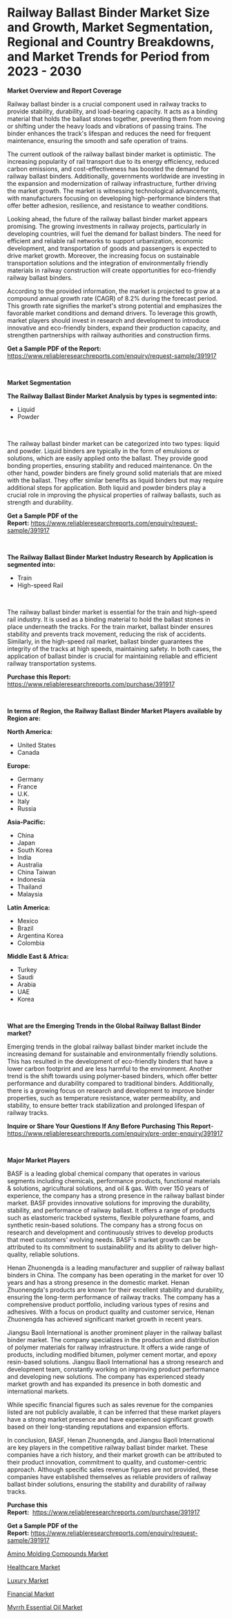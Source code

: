 <p><h1>Railway Ballast Binder Market Size and Growth, Market Segmentation, Regional and Country Breakdowns, and Market Trends for Period from 2023 -  2030</h1></p><p><strong>Market Overview and Report Coverage</strong></p>
<p><p>Railway ballast binder is a crucial component used in railway tracks to provide stability, durability, and load-bearing capacity. It acts as a binding material that holds the ballast stones together, preventing them from moving or shifting under the heavy loads and vibrations of passing trains. The binder enhances the track's lifespan and reduces the need for frequent maintenance, ensuring the smooth and safe operation of trains.</p><p>The current outlook of the railway ballast binder market is optimistic. The increasing popularity of rail transport due to its energy efficiency, reduced carbon emissions, and cost-effectiveness has boosted the demand for railway ballast binders. Additionally, governments worldwide are investing in the expansion and modernization of railway infrastructure, further driving the market growth. The market is witnessing technological advancements, with manufacturers focusing on developing high-performance binders that offer better adhesion, resilience, and resistance to weather conditions.</p><p>Looking ahead, the future of the railway ballast binder market appears promising. The growing investments in railway projects, particularly in developing countries, will fuel the demand for ballast binders. The need for efficient and reliable rail networks to support urbanization, economic development, and transportation of goods and passengers is expected to drive market growth. Moreover, the increasing focus on sustainable transportation solutions and the integration of environmentally friendly materials in railway construction will create opportunities for eco-friendly railway ballast binders.</p><p>According to the provided information, the market is projected to grow at a compound annual growth rate (CAGR) of 8.2% during the forecast period. This growth rate signifies the market's strong potential and emphasizes the favorable market conditions and demand drivers. To leverage this growth, market players should invest in research and development to introduce innovative and eco-friendly binders, expand their production capacity, and strengthen partnerships with railway authorities and construction firms.</p></p>
<p><strong>Get a Sample PDF of the Report:</strong> <a href="https://www.reliableresearchreports.com/enquiry/request-sample/391917">https://www.reliableresearchreports.com/enquiry/request-sample/391917</a></p>
<p>&nbsp;</p>
<p><strong>Market Segmentation</strong></p>
<p><strong>The Railway Ballast Binder Market Analysis by types is segmented into:</strong></p>
<p><ul><li>Liquid</li><li>Powder</li></ul></p>
<p>&nbsp;</p>
<p><p>The railway ballast binder market can be categorized into two types: liquid and powder. Liquid binders are typically in the form of emulsions or solutions, which are easily applied onto the ballast. They provide good bonding properties, ensuring stability and reduced maintenance. On the other hand, powder binders are finely ground solid materials that are mixed with the ballast. They offer similar benefits as liquid binders but may require additional steps for application. Both liquid and powder binders play a crucial role in improving the physical properties of railway ballasts, such as strength and durability.</p></p>
<p><strong>Get a Sample PDF of the Report:</strong>&nbsp;<a href="https://www.reliableresearchreports.com/enquiry/request-sample/391917">https://www.reliableresearchreports.com/enquiry/request-sample/391917</a></p>
<p>&nbsp;</p>
<p><strong>The Railway Ballast Binder Market Industry Research by Application is segmented into:</strong></p>
<p><ul><li>Train</li><li>High-speed Rail</li></ul></p>
<p>&nbsp;</p>
<p><p>The railway ballast binder market is essential for the train and high-speed rail industry. It is used as a binding material to hold the ballast stones in place underneath the tracks. For the train market, ballast binder ensures stability and prevents track movement, reducing the risk of accidents. Similarly, in the high-speed rail market, ballast binder guarantees the integrity of the tracks at high speeds, maintaining safety. In both cases, the application of ballast binder is crucial for maintaining reliable and efficient railway transportation systems.</p></p>
<p><strong>Purchase this Report:</strong>&nbsp; <a href="https://www.reliableresearchreports.com/purchase/391917">https://www.reliableresearchreports.com/purchase/391917</a></p>
<p>&nbsp;</p>
<p><strong>In terms of Region, the Railway Ballast Binder Market Players available by Region are:</strong></p>
<p>
    <p> <strong> North America: </strong>
        <ul>
            <li>United States</li>
            <li>Canada</li>
        </ul>
        </p> 
    <p> <strong> Europe: </strong>
        <ul>
            <li>Germany</li>
            <li>France</li>
            <li>U.K.</li>
            <li>Italy</li>
            <li>Russia</li>
        </ul>
        </p> 
    <p> <strong> Asia-Pacific: </strong>
        <ul>
            <li>China</li>
            <li>Japan</li>
            <li>South Korea</li>
            <li>India</li>
            <li>Australia</li>
            <li>China Taiwan</li>
            <li>Indonesia</li>
            <li>Thailand</li>
            <li>Malaysia</li>
        </ul>
        </p> 
    <p> <strong> Latin America: </strong>
        <ul>
            <li>Mexico</li>
            <li>Brazil</li>
            <li>Argentina Korea</li>
            <li>Colombia</li>
        </ul>
        </p> 
    <p> <strong> Middle East & Africa: </strong>
        <ul>
            <li>Turkey</li>
            <li>Saudi</li>
            <li>Arabia</li>
            <li>UAE</li>
            <li>Korea</li>
        </ul>
    </p>
    </p>
<p>&nbsp;</p>
<p><strong>What are the Emerging Trends in the Global Railway Ballast Binder market?</strong></p>
<p><p>Emerging trends in the global railway ballast binder market include the increasing demand for sustainable and environmentally friendly solutions. This has resulted in the development of eco-friendly binders that have a lower carbon footprint and are less harmful to the environment. Another trend is the shift towards using polymer-based binders, which offer better performance and durability compared to traditional binders. Additionally, there is a growing focus on research and development to improve binder properties, such as temperature resistance, water permeability, and stability, to ensure better track stabilization and prolonged lifespan of railway tracks.</p></p>
<p><strong>Inquire or Share Your Questions If Any Before Purchasing This Report</strong>- <a href="https://www.reliableresearchreports.com/enquiry/pre-order-enquiry/391917">https://www.reliableresearchreports.com/enquiry/pre-order-enquiry/391917</a></p>
<p>&nbsp;</p>
<p><strong>Major Market Players</strong></p>
<p><p>BASF is a leading global chemical company that operates in various segments including chemicals, performance products, functional materials & solutions, agricultural solutions, and oil & gas. With over 150 years of experience, the company has a strong presence in the railway ballast binder market. BASF provides innovative solutions for improving the durability, stability, and performance of railway ballast. It offers a range of products such as elastomeric trackbed systems, flexible polyurethane foams, and synthetic resin-based solutions. The company has a strong focus on research and development and continuously strives to develop products that meet customers' evolving needs. BASF's market growth can be attributed to its commitment to sustainability and its ability to deliver high-quality, reliable solutions.</p><p>Henan Zhuonengda is a leading manufacturer and supplier of railway ballast binders in China. The company has been operating in the market for over 10 years and has a strong presence in the domestic market. Henan Zhuonengda's products are known for their excellent stability and durability, ensuring the long-term performance of railway tracks. The company has a comprehensive product portfolio, including various types of resins and adhesives. With a focus on product quality and customer service, Henan Zhuonengda has achieved significant market growth in recent years.</p><p>Jiangsu Baoli International is another prominent player in the railway ballast binder market. The company specializes in the production and distribution of polymer materials for railway infrastructure. It offers a wide range of products, including modified bitumen, polymer cement mortar, and epoxy resin-based solutions. Jiangsu Baoli International has a strong research and development team, constantly working on improving product performance and developing new solutions. The company has experienced steady market growth and has expanded its presence in both domestic and international markets.</p><p>While specific financial figures such as sales revenue for the companies listed are not publicly available, it can be inferred that these market players have a strong market presence and have experienced significant growth based on their long-standing reputations and expansion efforts.</p><p>In conclusion, BASF, Henan Zhuonengda, and Jiangsu Baoli International are key players in the competitive railway ballast binder market. These companies have a rich history, and their market growth can be attributed to their product innovation, commitment to quality, and customer-centric approach. Although specific sales revenue figures are not provided, these companies have established themselves as reliable providers of railway ballast binder solutions, ensuring the stability and durability of railway tracks.</p></p>
<p><strong>Purchase this Report:</strong>&nbsp;&nbsp;<a href="https://www.reliableresearchreports.com/purchase/391917">https://www.reliableresearchreports.com/purchase/391917</a></p>
<p></p>
<p><strong>Get a Sample PDF of the Report:</strong>&nbsp;<a href="https://www.reliableresearchreports.com/enquiry/request-sample/391917">https://www.reliableresearchreports.com/enquiry/request-sample/391917</a></p>
<p><p><a href="https://github.com/mabutironaldo/Market-Research-Report-List-1/blob/main/amino-molding-compounds-market.md">Amino Molding Compounds Market</a></p><p><a href="https://medium.com/@allelee654/healthcare-market-size-market-outlook-and-market-forecast-2023-to-2030-aafeea246405">Healthcare Market</a></p><p><a href="https://medium.com/@kiannoel89776554/luxury-market-competitive-analysis-market-trends-and-forecast-to-2030-8461bbd11148">Luxury Market</a></p><p><a href="https://medium.com/@ziansann43365/financial-market-the-key-to-successful-business-strategy-forecast-till-2030-e6a50a6a15a9">Financial Market</a></p><p><a href="https://github.com/castoriffic/Market-Research-Report-List-1/blob/main/myrrh-essential-oil-market.md">Myrrh Essential Oil Market</a></p></p>